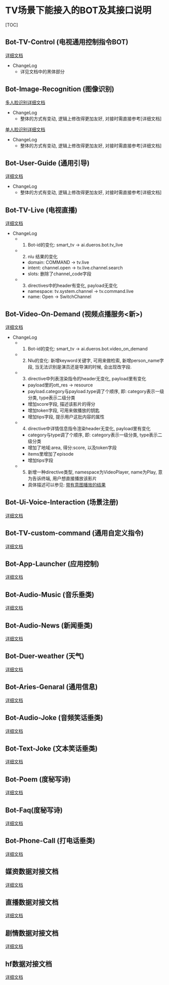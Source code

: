 # TV场景下能接入的BOT及其接口说明
[TOC]


## Bot-TV-Control (电视通用控制指令BOT)
[详细文档](docs/Bot-TV-Control.md)

* ChangeLog
    * 详见文档中的黑体部分


## Bot-Image-Recognition (图像识别)
[多人脸识别详细文档](docs/Bot-Image-Recognition_multi.md)

* ChangeLog
    * 整体的方式有变动, 逻辑上修改得更加友好, 对接时需直接参考[详细文档]
    
[单人脸识别详细文档](docs/Bot-Image-Recognition_single.md)

* ChangeLog
    * 整体的方式有变动, 逻辑上修改得更加友好, 对接时需直接参考[详细文档]
  
  
## Bot-User-Guide (通用引导)
[详细文档](docs/Bot-User-Guide.md)

* ChangeLog
    * 整体的方式有变动, 逻辑上修改得更加友好, 对接时需直接参考[详细文档]

## Bot-TV-Live (电视直播)
[详细文档](docs/Bot-TV-Live.md)

* ChangeLog
    * 1. Bot-id的变化: smart_tv -> ai.dueros.bot.tv_live
    * 2. nlu 结果的变化
        * domain: COMMAND -> tv.live 
        * intent: channel.open -> tv.live.channel.search
        * slots: 删除了channel_code字段
    * 3. directives中的header有变化, payload无变化
        * namespace: tv.system.channel -> tv.command.live
        * name: Open -> SwitchChannel


## Bot-Video-On-Demand (视频点播服务<新>)
[详细文档](docs/Bot-Video-On-Demand.md)

* ChangeLog
    * 1. Bot-id的变化: smart_tv -> ai.dueros.bot.video_on_demand
    * 2. Nlu的变化: 新增keyword关键字, 可用来做检索, 新增person_name字段, 当无法识别是演员还是导演的时候, 会出现改字段.
    * 3. directive中列表渲染指令的header无变化, payload里有变化
        * payload里的ott_res -> resource
        * payload.category与payload.type调了个顺序, 即: category表示一级分类, type表示二级分类
        * 增加score字段, 描述该影片的得分
        * 增加token字段, 可用来做播放的钥匙
        * 增加tips字段, 提示用户这批内容的属性
    * 4. directive中详情信息指令渲染header无变化, payload里有变化
        * category与type调了个顺序, 即: category表示一级分类, type表示二级分类
        * 增加了地域:area, 得分:score, 以及token字段
        * items里增加了episode
        * 增加tips字段
    * 5. 新增一种directive类型, namespace为VideoPlayer, name为Play, 意为告诉终端, 用户想直接播放该影片
        * 具体描述可以参见: [带有意图播放的结果](/Bot-Video-On-Demand.md#%E5%B8%A6%E6%9C%89%E6%92%AD%E6%94%BE%E6%84%8F%E5%9B%BE%E7%9A%84%E7%BB%93%E6%9E%9C%E8%BF%94%E5%9B%9E)


## Bot-Ui-Voice-Interaction (场景注册)
[详细文档](https://github.com/dueros/dumi_doc/blob/master/doc/directives/UiControl.md)


## Bot-TV-custom-command (通用自定义指令)
[详细文档](docs/Bot-TV-Custom-Command.md)


## Bot-App-Launcher (应用控制)
[详细文档](https://github.com/dueros/dumi_doc/blob/master/doc/bot/app_launcher.md)


## Bot-Audio-Music (音乐垂类)
[详细文档](https://github.com/dueros/dumi_doc/blob/master/doc/bot/audio_music.md)


## Bot-Audio-News (新闻垂类)
[详细文档](https://github.com/dueros/dumi_doc/blob/master/doc/bot/audio_news.md)


## Bot-Duer-weather (天气)
[详细文档](docs/Bot-Duer-Weather.md)


## Bot-Aries-Genaral (通用信息)
[详细文档](docs/Bot-Aries-General.md)


## Bot-Audio-Joke (音频笑话垂类)
[详细文档](docs/Bot-Audio-Joke.md)


## Bot-Text-Joke (文本笑话垂类)
[详细文档](docs/Bot-Text-Joke.md)


## Bot-Poem (度秘写诗)
[详细文档](docs/Bot-Poem.md)


## Bot-Faq(度秘写诗)
[详细文档](docs/Bot-Faq.md)


## Bot-Phone-Call (打电话垂类)
[详细文档](docs/bot-Phone-Call.md)


## 媒资数据对接文档
[详细文档](docs/TV-Vod-Metadata.md)

## 直播数据对接文档
[详细文档](docs/TV-live-vod.md)


## 剧情数据对接文档
[详细文档](docs/TV-Vod-Plot.md)

## hf数据对接文档
[详细文档](hf-card-data.md)

